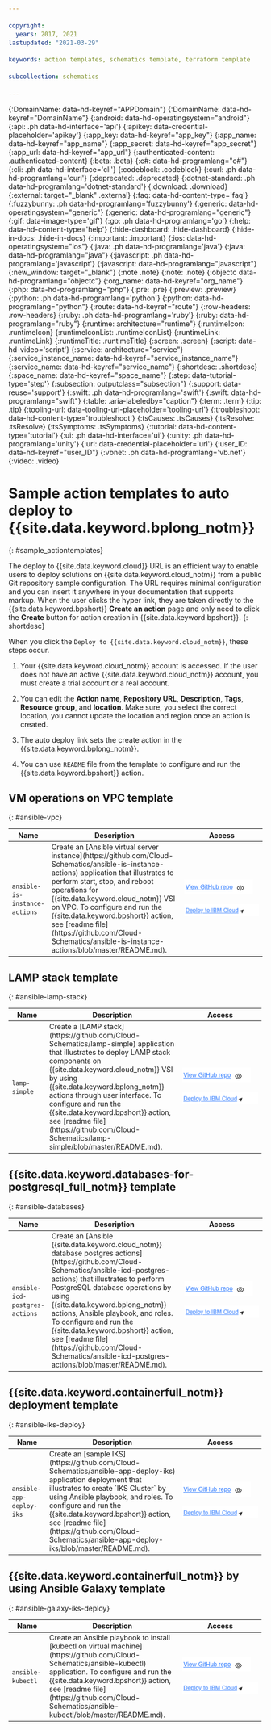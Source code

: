 ```yaml
---

copyright:
  years: 2017, 2021
lastupdated: "2021-03-29"

keywords: action templates, schematics template, terraform template

subcollection: schematics

---
```



{:DomainName: data-hd-keyref="APPDomain"}
{:DomainName: data-hd-keyref="DomainName"}
{:android: data-hd-operatingsystem="android"}
{:api: .ph data-hd-interface='api'}
{:apikey: data-credential-placeholder='apikey'}
{:app_key: data-hd-keyref="app_key"}
{:app_name: data-hd-keyref="app_name"}
{:app_secret: data-hd-keyref="app_secret"}
{:app_url: data-hd-keyref="app_url"}
{:authenticated-content: .authenticated-content}
{:beta: .beta}
{:c#: data-hd-programlang="c#"}
{:cli: .ph data-hd-interface='cli'}
{:codeblock: .codeblock}
{:curl: .ph data-hd-programlang='curl'}
{:deprecated: .deprecated}
{:dotnet-standard: .ph data-hd-programlang='dotnet-standard'}
{:download: .download}
{:external: target="_blank" .external}
{:faq: data-hd-content-type='faq'}
{:fuzzybunny: .ph data-hd-programlang='fuzzybunny'}
{:generic: data-hd-operatingsystem="generic"}
{:generic: data-hd-programlang="generic"}
{:gif: data-image-type='gif'}
{:go: .ph data-hd-programlang='go'}
{:help: data-hd-content-type='help'}
{:hide-dashboard: .hide-dashboard}
{:hide-in-docs: .hide-in-docs}
{:important: .important}
{:ios: data-hd-operatingsystem="ios"}
{:java: .ph data-hd-programlang='java'}
{:java: data-hd-programlang="java"}
{:javascript: .ph data-hd-programlang='javascript'}
{:javascript: data-hd-programlang="javascript"}
{:new_window: target="_blank"}
{:note .note}
{:note: .note}
{:objectc data-hd-programlang="objectc"}
{:org_name: data-hd-keyref="org_name"}
{:php: data-hd-programlang="php"}
{:pre: .pre}
{:preview: .preview}
{:python: .ph data-hd-programlang='python'}
{:python: data-hd-programlang="python"}
{:route: data-hd-keyref="route"}
{:row-headers: .row-headers}
{:ruby: .ph data-hd-programlang='ruby'}
{:ruby: data-hd-programlang="ruby"}
{:runtime: architecture="runtime"}
{:runtimeIcon: .runtimeIcon}
{:runtimeIconList: .runtimeIconList}
{:runtimeLink: .runtimeLink}
{:runtimeTitle: .runtimeTitle}
{:screen: .screen}
{:script: data-hd-video='script'}
{:service: architecture="service"}
{:service_instance_name: data-hd-keyref="service_instance_name"}
{:service_name: data-hd-keyref="service_name"}
{:shortdesc: .shortdesc}
{:space_name: data-hd-keyref="space_name"}
{:step: data-tutorial-type='step'}
{:subsection: outputclass="subsection"}
{:support: data-reuse='support'}
{:swift: .ph data-hd-programlang='swift'}
{:swift: data-hd-programlang="swift"}
{:table: .aria-labeledby="caption"}
{:term: .term}
{:tip: .tip}
{:tooling-url: data-tooling-url-placeholder='tooling-url'}
{:troubleshoot: data-hd-content-type='troubleshoot'}
{:tsCauses: .tsCauses}
{:tsResolve: .tsResolve}
{:tsSymptoms: .tsSymptoms}
{:tutorial: data-hd-content-type='tutorial'}
{:ui: .ph data-hd-interface='ui'}
{:unity: .ph data-hd-programlang='unity'}
{:url: data-credential-placeholder='url'}
{:user_ID: data-hd-keyref="user_ID"}
{:vbnet: .ph data-hd-programlang='vb.net'}
{:video: .video}




# Sample action templates to auto deploy to {{site.data.keyword.bplong_notm}}
{: #sample_actiontemplates}


The deploy to {{site.data.keyword.cloud}} URL is an efficient way to enable users to deploy solutions on {{site.data.keyword.cloud_notm}} from a public Git repository sample configuration. The URL requires minimal configuration and you can insert it anywhere in your documentation that supports markup. When the user clicks the hyper link, they are taken directly to the {{site.data.keyword.bpshort}} **Create an action** page and only need to click the **Create** button for action creation in {{site.data.keyword.bpshort}}.
{: shortdesc}

When you click the `Deploy to {{site.data.keyword.cloud_notm}}`, these steps occur.

  1. Your {{site.data.keyword.cloud_notm}} account is accessed. If the user does not have an active {{site.data.keyword.cloud_notm}} account, you must create a trial account or a real account.

  2. You can edit the **Action name**, **Repository URL**, **Description**, **Tags**, **Resource group**, and **location**. Make sure, you select the correct location, you cannot update the location and region once an action is created.

  3. The auto deploy link sets the create action in the {{site.data.keyword.bplong_notm}}. 

  4. You can use `README` file from the template to configure and run the {{site.data.keyword.bpshort}} action.




## VM operations on VPC template
{: #ansible-vpc}

<table>
   <thead>
    <th style="width:60px">Name</th>
    <th style="width:250px">Description</th>
    <th style="width:150px">Access</th>
  </thead>
  <tbody>
       <tr>
      <td><code>ansible-is-instance-actions</code></td>
      <td>Create an [Ansible virtual server instance](https://github.com/Cloud-Schematics/ansible-is-instance-actions) application that illustrates to perform start, stop, and reboot operations for {{site.data.keyword.cloud_notm}} VSI on VPC. To configure and run the {{site.data.keyword.bpshort}} action, see [readme file](https://github.com/Cloud-Schematics/ansible-is-instance-actions/blob/master/README.md).</td>
      <td><a href="https://github.com/Cloud-Schematics/ansible-is-instance-actions"><img src="/images/viewgithub.png"></a><br><br><a href="https://cloud.ibm.com/schematics/actions/create?name=ansible-is-instance-actions&url=https://github.com/Cloud-Schematics/ansible-is-instance-actions"><img src="/images/deploytoschematics.png"></a></td>
 </tr>
 </tbody>
 </table>

## LAMP stack template
{: #ansible-lamp-stack}

<table>
   <thead>
    <th style="width:60px">Name</th>
    <th style="width:250px">Description</th>
    <th style="width:150px">Access</th>
  </thead>
  <tbody>
     <tr>
      <td><code>lamp-simple</code></td>
      <td>Create a [LAMP stack](https://github.com/Cloud-Schematics/lamp-simple) application that illustrates to deploy LAMP stack components on {{site.data.keyword.cloud_notm}} VSI by using {{site.data.keyword.bplong_notm}} actions through user interface. To configure and run the {{site.data.keyword.bpshort}} action, see [readme file](https://github.com/Cloud-Schematics/lamp-simple/blob/master/README.md).</td>
      <td><a href="https://github.com/Cloud-Schematics/lamp-simple"><img src="/images/viewgithub.png"></a><br><br><a href="https://cloud.ibm.com/schematics/actions/create?name=lamp-simple&url=https://github.com/Cloud-Schematics/lamp-simple"><img src="/images/deploytoschematics.png"></a></td>
 </tr>
 </tbody>
 </table>

## {{site.data.keyword.databases-for-postgresql_full_notm}} template
{: #ansible-databases}

<table>
   <thead>
    <th style="width:60px">Name</th>
    <th style="width:250px">Description</th>
    <th style="width:150px">Access</th>
  </thead>
  <tbody>
     <tr>
      <td><code>ansible-icd-postgres-actions</code></td>
      <td>Create an [Ansible {{site.data.keyword.cloud_notm}} database postgres actions](https://github.com/Cloud-Schematics/ansible-icd-postgres-actions) that illustrates to perform PostgreSQL database operations by using {{site.data.keyword.bplong_notm}} actions, Ansible playbook, and roles. To configure and run the {{site.data.keyword.bpshort}} action, see [readme file](https://github.com/Cloud-Schematics/ansible-icd-postgres-actions/blob/master/README.md).</td>
      <td><a href="https://github.com/Cloud-Schematics/lamp-simple"><img src="/images/viewgithub.png"></a><br><br><a href="https://cloud.ibm.com/schematics/actions/create?name=lamp-simple&url=https://github.com/Cloud-Schematics/lamp-simple"><img src="/images/deploytoschematics.png"></a></td>
 </tr>
 </tbody>
 </table>

## {{site.data.keyword.containerfull_notm}} deployment template
{: #ansible-iks-deploy}

<table>
   <thead>
    <th style="width:60px">Name</th>
    <th style="width:250px">Description</th>
    <th style="width:150px">Access</th>
  </thead>
  <tbody>
       <tr>
      <td><code>ansible-app-deploy-iks</code></td>
      <td>Create an [sample IKS](https://github.com/Cloud-Schematics/ansible-app-deploy-iks) application deployment that illustrates to create `IKS Cluster` by using Ansible playbook, and roles. To configure and run the {{site.data.keyword.bpshort}} action, see [readme file](https://github.com/Cloud-Schematics/ansible-app-deploy-iks/blob/master/README.md).</td>
      <td><a href="https://github.com/Cloud-Schematics/ansible-app-deploy-iks"><img src="/images/viewgithub.png"></a><br><br><a href="https://cloud.ibm.com/schematics/actions/create?name=ansible-app-deploy-iks&url=https://github.com/Cloud-Schematics/ansible-app-deploy-iks"><img src="/images/deploytoschematics.png"></a></td>
 </tr>
 </tbody>
 </table>

## {{site.data.keyword.containerfull_notm}} by using Ansible Galaxy template
{: #ansible-galaxy-iks-deploy}

<table>
   <thead>
    <th style="width:60px">Name</th>
    <th style="width:250px">Description</th>
    <th style="width:150px">Access</th>
  </thead>
  <tbody>
  </tr>
       <tr>
      <td><code>ansible-kubectl</code></td>
      <td>Create an Ansible playbook to install [kubectl on virtual machine](https://github.com/Cloud-Schematics/ansible-kubectl) application. To configure and run the {{site.data.keyword.bpshort}} action, see [readme file](https://github.com/Cloud-Schematics/ansible-kubectl/blob/master/README.md).</td>
      <td><a href="https://github.com/Cloud-Schematics/ansible-app-deploy-iks"><img src="/images/viewgithub.png"></a><br><br><a href="https://cloud.ibm.com/schematics/actions/create?name=ansible-kubectl&url=https://github.com/Cloud-Schematics/ansible-kubectl"><img src="/images/deploytoschematics.png"></a></td>
 </tr>
  </tbody>
  </table>